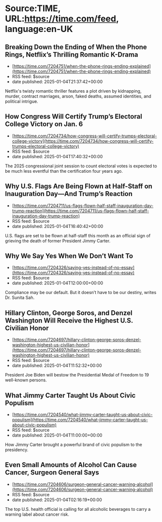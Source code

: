 # Source:TIME, URL:https://time.com/feed, language:en-UK

## Breaking Down the Ending of When the Phone Rings, Netflix’s Thrilling Romantic K-Drama
 - [https://time.com/7204751/when-the-phone-rings-ending-explained](https://time.com/7204751/when-the-phone-rings-ending-explained)
 - RSS feed: $source
 - date published: 2025-01-04T21:37:42+00:00

Netflix's twisty romantic thriller features a plot driven by kidnapping, murder, contract marriages, arson, faked deaths, assumed identities, and political intrigue.

## How Congress Will Certify Trump’s Electoral College Victory on Jan. 6
 - [https://time.com/7204734/how-congress-will-certify-trumps-electoral-college-victory](https://time.com/7204734/how-congress-will-certify-trumps-electoral-college-victory)
 - RSS feed: $source
 - date published: 2025-01-04T17:40:32+00:00

The 2025 congressional joint session to count electoral votes is expected to be much less eventful than the certification four years ago.

## Why U.S. Flags Are Being Flown at Half-Staff on Inauguration Day—And Trump’s Reaction
 - [https://time.com/7204711/us-flags-flown-half-staff-inauguration-day-trump-reaction](https://time.com/7204711/us-flags-flown-half-staff-inauguration-day-trump-reaction)
 - RSS feed: $source
 - date published: 2025-01-04T16:40:42+00:00

U.S. flags are set to be flown at half-staff this month as an official sign of grieving the death of former President Jimmy Carter.

## Why We Say Yes When We Don’t Want To
 - [https://time.com/7204326/saying-yes-instead-of-no-essay](https://time.com/7204326/saying-yes-instead-of-no-essay)
 - RSS feed: $source
 - date published: 2025-01-04T12:00:00+00:00

Compliance may be our default. But it doesn’t have to be our destiny, writes Dr. Sunita Sah.

## Hillary Clinton, George Soros, and Denzel Washington Will Receive the Highest U.S. Civilian Honor
 - [https://time.com/7204697/hillary-clinton-george-soros-denzel-washington-highest-us-civilian-honor](https://time.com/7204697/hillary-clinton-george-soros-denzel-washington-highest-us-civilian-honor)
 - RSS feed: $source
 - date published: 2025-01-04T11:52:32+00:00

President Joe Biden will bestow the Presidential Medal of Freedom to 19 well-known persons.

## What Jimmy Carter Taught Us About Civic Populism
 - [https://time.com/7204540/what-jimmy-carter-taught-us-about-civic-populism](https://time.com/7204540/what-jimmy-carter-taught-us-about-civic-populism)
 - RSS feed: $source
 - date published: 2025-01-04T11:00:00+00:00

How Jimmy Carter brought a powerful brand of civic populism to the presidency.

## Even Small Amounts of Alcohol Can Cause Cancer, Surgeon General Says
 - [https://time.com/7204606/surgeon-general-cancer-warning-alcohol](https://time.com/7204606/surgeon-general-cancer-warning-alcohol)
 - RSS feed: $source
 - date published: 2025-01-04T02:16:19+00:00

The top U.S. health official is calling for all alcoholic beverages to carry a warning label about cancer risk.

